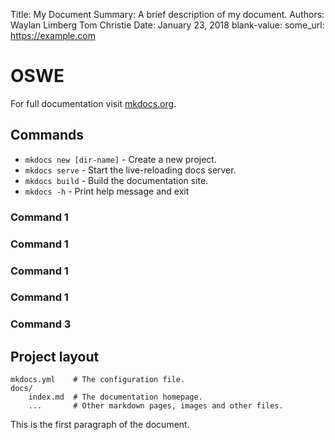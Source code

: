 Title:   My Document
Summary: A brief description of my document.
Authors: Waylan Limberg
         Tom Christie
Date:    January 23, 2018
blank-value:
some_url: https://example.com

# OSWE

For full documentation visit [mkdocs.org](https://www.mkdocs.org).

## Commands

* `mkdocs new [dir-name]` - Create a new project.
* `mkdocs serve` - Start the live-reloading docs server.
* `mkdocs build` - Build the documentation site.
* `mkdocs -h` - Print help message and exit

### Command 1
### Command 1
### Command 1
### Command 1
### Command 3

## Project layout

    mkdocs.yml    # The configuration file.
    docs/
        index.md  # The documentation homepage.
        ...       # Other markdown pages, images and other files.

This is the first paragraph of the document.
